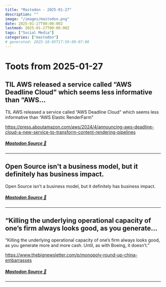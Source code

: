 ```yaml
---
title: "Mastodon - 2025-01-27"
description: ""
image: "/images/mastodon.png"
date: 2025-01-27T00:00:00Z
lastmod: 2025-01-27T00:00:00Z
tags: ["Social Media"]
categories: ["mastodon"]
# generated: 2025-10-05T17:59:09-07:00
---
```


# Toots from 2025-01-27

## TIL AWS released a service called “AWS Deadline Cloud" which seems less informative than “AWS...

TIL AWS released a service called “AWS Deadline Cloud" which seems less informative than “AWS Elastic RenderFarm”

<https://press.aboutamazon.com/aws/2024/4/announcing-aws-deadline-cloud-a-new-service-to-transform-content-rendering-pipelines>

##### [Mastodon Source 🐘](https://hachyderm.io/@mweagle/113902960963042500)

---

## Open Source isn't a business model, but it definitely has business impact.

Open Source isn't a business model, but it definitely has business impact.

##### [Mastodon Source 🐘](https://hachyderm.io/@mweagle/113902503204377591)

---

## “Killing the underlying operational capacity of one’s firm always looks good, as you generate...

“Killing the underlying operational capacity of one’s firm always looks good, as you generate more and more cash. Until, as with Boeing, it doesn’t.”

<https://www.thebignewsletter.com/p/monopoly-round-up-china-embarrasses>

##### [Mastodon Source 🐘](https://hachyderm.io/@mweagle/113898764953133363)

---

